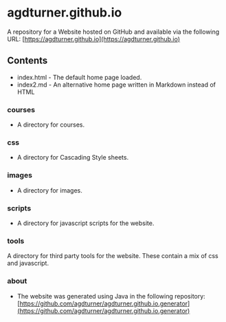 # agdturner.github.io
A repository for a Website hosted on GitHub and available via the following URL:
[https://agdturner.github.io](https://agdturner.github.io)

## Contents
- index.html - The default home page loaded.
- index2.md - An alternative home page written in Markdown instead of HTML

### courses
- A directory for courses.

### css
- A directory for Cascading Style sheets.

### images
- A directory for images.

### scripts
- A directory for javascript scripts for the website.

### tools
A directory for third party tools for the website. These contain a mix of css and javascript.

### about
- The website was generated using Java in the following repository:
[https://github.com/agdturner/agdturner.github.io.generator](https://github.com/agdturner/agdturner.github.io.generator)


